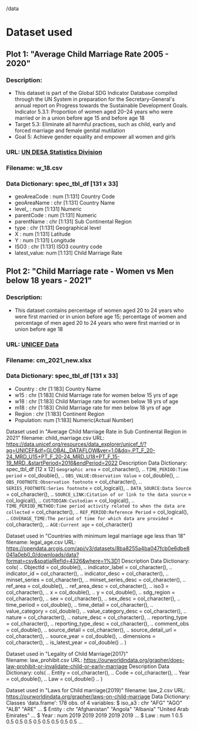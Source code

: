 /data

# Dataset used

## Plot 1: "Average Child Marriage Rate 2005 - 2020"

### Description: 
- This dataset is part of the Global SDG Indicator Database compiled through the UN System in preparation for the Secretary-General's annual report on Progress towards the Sustainable Development Goals.
Indicator 5.3.1: Proportion of women aged 20–24 years who were married or in a union before age 15 and before age 18
- Target 5.3: Eliminate all harmful practices, such as child, early and forced marriage and female genital mutilation
- Goal 5: Achieve gender equality and empower all women and girls

### URL: [UN DESA Statistics Division](https://unstats-undesa.opendata.arcgis.com/datasets/undesa::indicator-5-3-1-proportion-of-women-aged-20-24-years-who-were-married-or-in-a-union-before-age-18-percent/explore?location=2.960853%2C1.735981%2C2.67)

### Filename: w_18.csv

### Data Dictionary: spec_tbl_df [131 x 33]

* geoAreaCode : num [1:131] Country Code
* geoAreaName : chr [1:131] Country Name
* level_      : num [1:131] Numeric
* parentCode  : num [1:131] Numeric
* parentName  : chr [1:131] Sub Continental Region
* type        : chr [1:131] Geographical level
* X           : num [1:131] Latitude
* Y           : num [1:131] Longitude
* ISO3        : chr [1:131] ISO3 country code
* latest_value: num [1:131] Child Marriage Rate

## Plot 2: "Child Marriage rate - Women vs Men below 18 years - 2021"

### Description: 
- This dataset contains percentage of women aged 20 to 24 years who were first married or in union before age 15; percentage of women and percentage of men aged 20 to 24 years who were first married or in union before age 18

### URL: [UNICEF Data](https://data.unicef.org/wp-content/uploads/2021/10/Table-12-Child-Protection-SOWC2021-EN.xlsx)

### Filename: cm_2021_new.xlsx

### Data Dictionary: spec_tbl_df [131 x 33]

* Country   : chr [1:183] Country Name
* w15       : chr [1:183] Child Marriage rate for women below 15 yrs of age
* w18       : chr [1:183] Child Marriage rate for women below 18 yrs of age
* m18       : chr [1:183] Child Marriage rate for men below 18 yrs of age
* Region    : chr [1:183] Continent Region
* Population: num [1:183] Numeric(Actual Number)


Dataset used in "Average Child Marriage Rate in Sub Continental Region in 2021"
filename: child_marriage.csv
URL: https://data.unicef.org/resources/data_explorer/unicef_f/?ag=UNICEF&df=GLOBAL_DATAFLOW&ver=1.0&dq=.PT_F_20-24_MRD_U15+PT_F_20-24_MRD_U18+PT_F_15-19_MRD..&startPeriod=2016&endPeriod=2022
Description
Data Dictionary: spec_tbl_df [12 x 12]
       `Geographic area` = col_character(),
  ..   `TIME_PERIOD:Time period` = col_double(),
  ..   `OBS_VALUE:Observation Value` = col_double(),
  ..   `OBS_FOOTNOTE:Observation footnote` = col_character(),
  ..   `SERIES_FOOTNOTE:Series footnote` = col_logical(),
  ..   `DATA_SOURCE:Data Source` = col_character(),
  ..   `SOURCE_LINK:Citation of or link to the data source` = col_logical(),
  ..   `CUSTODIAN:Custodian` = col_logical(),
  ..   `TIME_PERIOD_METHOD:Time period activity related to when the data are collected` = col_character(),
  ..   `REF_PERIOD:Reference Period` = col_logical(),
  ..   `COVERAGE_TIME:The period of time for which data are provided` = col_character(),
  ..   `AGE:Current age` = col_character()

Dataset used in "Countries with minimum legal marriage age less than 18"
filename: legal_age.csv
URL: https://opendata.arcgis.com/api/v3/datasets/8ba8255a4ba047fcb0e6dbe8041a0eb0_0/downloads/data?format=csv&spatialRefId=4326&where=1%3D1
Description
Data Dictionary: cols(
  ..   ObjectId = col_double(),
  ..   indicator_label = col_character(),
  ..   indicator_id = col_character(),
  ..   indicator_desc = col_character(),
  ..   minset_series = col_character(),
  ..   minset_series_desc = col_character(),
  ..   ref_area = col_double(),
  ..   ref_area_desc = col_character(),
  ..   iso3 = col_character(),
  ..   x = col_double(),
  ..   y = col_double(),
  ..   sdg_region = col_character(),
  ..   sex = col_character(),
  ..   sex_desc = col_character(),
  ..   time_period = col_double(),
  ..   time_detail = col_character(),
  ..   value_category = col_double(),
  ..   value_category_desc = col_character(),
  ..   nature = col_character(),
  ..   nature_desc = col_character(),
  ..   reporting_type = col_character(),
  ..   reporting_type_desc = col_character(),
  ..   comment_obs = col_double(),
  ..   source_detail = col_character(),
  ..   source_detail_url = col_character(),
  ..   source_year = col_double(),
  ..   dimensions = col_character(),
  ..   is_latest_year = col_double()
  .. )

Dataset used in "Legality of Child Marriage(2017)"\
filename: law_prohibit.csv
URL: https://ourworldindata.org/grapher/does-law-prohibit-or-invalidate-child-or-early-marriage
Description
Data Dictionary:  cols(
  ..   Entity = col_character(),
  ..   Code = col_character(),
  ..   Year = col_double(),
  ..   Law = col_double()
  .. )


Dataset used in "Laws for Child marriage(2019)"
filename: law_2.csv
URL: https://ourworldindata.org/grapher/laws-on-child-marriage
Data Dictionary: Classes 'data.frame':	178 obs. of  4 variables:
 $ iso_a3  : chr  "AFG" "AGO" "ALB" "ARE" ...
 $ Entity  : chr  "Afghanistan" "Angola" "Albania" "United Arab Emirates" ...
 $ Year    : num  2019 2019 2019 2019 2019 ...
 $ Law     : num  1 0.5 0.5 0.5 0.5 0.5 0.5 0.5 0.5 0.5 ...










